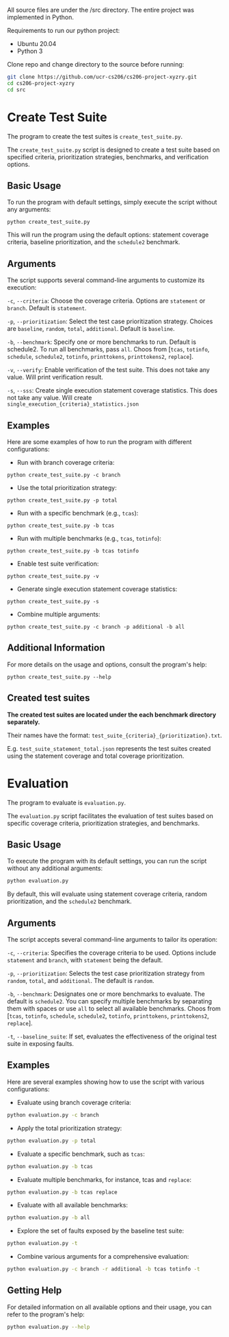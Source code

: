 All source files are under the /src directory. The entire project was implemented in Python.

Requirements to run our python project:

- Ubuntu 20.04
- Python 3

Clone repo and change directory to the source before running:
```bash
git clone https://github.com/ucr-cs206/cs206-project-xyzry.git
cd cs206-project-xyzry
cd src
```

# Create Test Suite
The program to create the test suites is `create_test_suite.py`.

The `create_test_suite.py` script is designed to create a test suite based on specified criteria, prioritization strategies, benchmarks, and verification options.

## Basic Usage
To run the program with default settings, simply execute the script without any arguments:

```shell
python create_test_suite.py 
```
This will run the program using the default options: statement coverage criteria, baseline prioritization, and the `schedule2` benchmark.

## Arguments
The script supports several command-line arguments to customize its execution:

`-c`, `--criteria`: Choose the coverage criteria. Options are `statement` or `branch`. Default is `statement`.

`-p`, `--prioritization`: Select the test case prioritization strategy. Choices are `baseline`, `random`, `total`, `additional`. Default is `baseline`.

`-b`, `--benchmark`: Specify one or more benchmarks to run. Default is schedule2. To run all benchmarks, pass `all`. Choos from [`tcas`, `totinfo`, `schedule`, `schedule2`, `totinfo`, `printtokens`, `printtokens2`, `replace`].

`-v`, `--verify`: Enable verification of the test suite. This does not take any value. Will print verification result. 

`-s`, `--sss`: Create single execution statement coverage statistics. This does not take any value. Will create `single_execution_{criteria}_statistics.json`

## Examples
Here are some examples of how to run the program with different configurations:

- Run with branch coverage criteria:
```shell
python create_test_suite.py -c branch
```

- Use the total prioritization strategy:
```shell
python create_test_suite.py -p total
```

- Run with a specific benchmark (e.g., `tcas`):
```shell
python create_test_suite.py -b tcas
```

- Run with multiple benchmarks (e.g., `tcas`, `totinfo`):
```shell
python create_test_suite.py -b tcas totinfo
```
- Enable test suite verification:
```shell
python create_test_suite.py -v
```

- Generate single execution statement coverage statistics:
```shell
python create_test_suite.py -s
```

- Combine multiple arguments:
```shell
python create_test_suite.py -c branch -p additional -b all
```

## Additional Information
For more details on the usage and options, consult the program's help:
```shell
python create_test_suite.py --help
```

## Created test suites
**The created test suites are located under the each benchmark directory separately.**

Their names have the format: `test_suite_{criteria}_{prioritization}.txt`.

E.g. `test_suite_statement_total.json` represents the test suites created using the statement coverage and total coverage prioritization.

# Evaluation

The program to evaluate is `evaluation.py`.

The `evaluation.py` script facilitates the evaluation of test suites based on specific coverage criteria, prioritization strategies, and benchmarks.


## Basic Usage

To execute the program with its default settings, you can run the script without any additional arguments:

```bash
python evaluation.py
```
By default, this will evaluate using statement coverage criteria, random prioritization, and the `schedule2` benchmark.

## Arguments
The script accepts several command-line arguments to tailor its operation:

`-c`, `--criteria`: Specifies the coverage criteria to be used. Options include `statement` and `branch`, with `statement` being the default.

`-p`, `--prioritization`: Selects the test case prioritization strategy from `random`, `total`, and `additional`. The default is `random`.

`-b`, `--benchmark`: Designates one or more benchmarks to evaluate. The default is `schedule2`. You can specify multiple benchmarks by separating them with spaces or use `all` to select all available benchmarks. Choos from [`tcas`, `totinfo`, `schedule`, `schedule2`, `totinfo`, `printtokens`, `printtokens2`, `replace`].

`-t`, `--baseline_suite`: If set, evaluates the effectiveness of the original test suite in exposing faults.

## Examples
Here are several examples showing how to use the script with various configurations:

- Evaluate using branch coverage criteria:
```bash
python evaluation.py -c branch
```
- Apply the total prioritization strategy:
```bash
python evaluation.py -p total
```
- Evaluate a specific benchmark, such as `tcas`:
```bash
python evaluation.py -b tcas
```
- Evaluate multiple benchmarks, for instance, tcas and `replace`:
```bash
python evaluation.py -b tcas replace
```
- Evaluate with all available benchmarks:
```bash
python evaluation.py -b all
```
- Explore the set of faults exposed by the baseline test suite:
```bash
python evaluation.py -t
```
- Combine various arguments for a comprehensive evaluation:
```bash
python evaluation.py -c branch -r additional -b tcas totinfo -t
```

## Getting Help
For detailed information on all available options and their usage, you can refer to the program's help:
```bash
python evaluation.py --help
```
